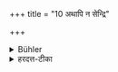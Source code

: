 +++
title = "10 अथापि न सेन्द्रि"

+++

<details><summary>Bühler</summary>

10. For the organs do not become impure together with the man.
</details>

<details><summary>हरदत्त-टीका</summary>

## सूत्रम्
अथाऽपि न सेन्द्रियः पतति ॥ १०॥  
### प्रस्तावः
एतदेवोपपादयति
### टिप्पनी
न हि पतितो भवन् सहेन्द्रियेण पतति, पुरुष एव पतति, नेन्द्रियं शुक्लमिति । अथापिशब्दावपि चेत्यस्याऽर्थे ॥ १० ॥
</details>
